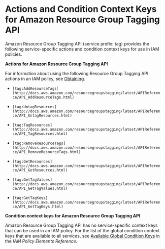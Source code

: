 # Actions and Condition Context Keys for Amazon Resource Group Tagging API<a name="list_tag"></a>

Amazon Resource Group Tagging API \(service prefix: tag\) provides the following service\-specific actions and condition context keys for use in IAM policies\.

**Actions for Amazon Resource Group Tagging API**

For information about using the following Resource Group Tagging API actions in an IAM policy, see [Obtaining](http://docs.aws.amazon.com/awsconsolehelpdocs/latest/gsg/obtaining-permissions-for-tagging.html)\.

+ `[tag:AddResourceTags](http://docs.aws.amazon.com/resourcegroupstagging/latest/APIReference/API_AddResourceTags.html)`

+ `[tag:UntagResources](http://docs.aws.amazon.com/resourcegroupstagging/latest/APIReference/API_UntagResources.html)`

+ `[tag:TagResources](http://docs.aws.amazon.com/resourcegroupstagging/latest/APIReference/API_TagResources.html)`

+ `[tag:RemoveResourceTags](http://docs.aws.amazon.com/resourcegroupstagging/latest/APIReference/API_RemoveResourceTags.html)`

+ `[tag:GetResources](http://docs.aws.amazon.com/resourcegroupstagging/latest/APIReference/API_GetResources.html)`

+ `[tag:GetTagValues](http://docs.aws.amazon.com/resourcegroupstagging/latest/APIReference/API_GetTagValues.html)`

+ `[tag:GetTagKeys](http://docs.aws.amazon.com/resourcegroupstagging/latest/APIReference/API_GetTagKeys.html)`

**Condition context keys for Amazon Resource Group Tagging API**

Amazon Resource Group Tagging API has no service\-specific context keys that can be used in an IAM policy\. For the list of the global condition context keys that are available to all services, see [Available Global Condition Keys](reference_policies_condition-keys.md#AvailableKeys) in the *IAM Policy Elements Reference*\.